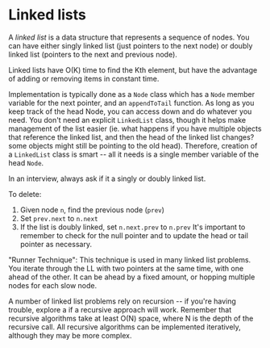 # Linked lists

A _linked list_ is a data structure that represents a sequence of nodes. You can have either singly linked list (just pointers to the next node) or doubly linked list (pointers to the next and previous node).

Linked lists have O(K) time to find the Kth element, but have the advantage of adding or removing items in constant time.

Implementation is typically done as a `Node` class which has a `Node` member variable for the next pointer, and an `appendToTail` function. As long as you keep track of the head Node, you can access down and do whatever you need. You don't need an explicit `LinkedList` class, though it helps make management of the list easier (ie. what happens if you have multiple objects that reference the linked list, and then the head of the linked list changes? some objects might still be pointing to the old head). Therefore, creation of a `LinkedList` class is smart -- all it needs is a single member variable of the head `Node`.

In an interview, always ask if it a singly or doubly linked list.

To delete:

1. Given node `n`, find the previous node (`prev`)
2. Set `prev.next` to `n.next`
3. If the list is doubly linked, set `n.next.prev` to `n.prev`
   It's important to remember to check for the null pointer and to update the head or tail pointer as necessary.

"Runner Technique":
This technique is used in many linked list problems. You iterate through the LL with two pointers at the same time, with one ahead of the other. It can be ahead by a fixed amount, or hopping multiple nodes for each slow node.

A number of linked list problems rely on recursion -- if you're having trouble, explore a if a recursive approach will work. Remember that recursive algorithms take at least O(N) space, where N is the depth of the recursive call. All recursive algorithms can be implemented iteratively, although they may be more complex.
